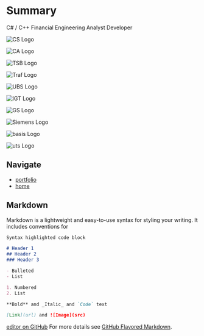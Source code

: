 # Summary

C# / C++ Financial Engineering Analyst Developer 

![CS Logo](https://bleunguts.github.io/bleunguts/images/CSlogo.PNG)

![CA Logo](https://bleunguts.github.io/bleunguts/images/CreditAgricolelogo.png)

![TSB Logo](https://bleunguts.github.io/bleunguts/images/LloydsLogo.png)

![Traf Logo](https://bleunguts.github.io/bleunguts/images/trafiguralogo.png)

![UBS Logo](https://bleunguts.github.io/bleunguts/images/UBSlogo.png)

![IGT Logo](https://bleunguts.github.io/bleunguts/images/IGTLogo.png)

![GS Logo](https://bleunguts.github.io/bleunguts/images/GSlogo.png)

![Siemens Logo](https://bleunguts.github.io/bleunguts/images/siemens-logo-4.png)

![basis Logo](https://bleunguts.github.io/bleunguts/images/BasisDesignLogo.png)

![uts Logo](https://bleunguts.github.io/bleunguts/images/UTSlogo.png)

## Navigate
- [portfolio](https://bleunguts.github.io/bleunguts/portfolio)
- [home](https://bleunguts.github.io/bleunguts)

## Markdown

Markdown is a lightweight and easy-to-use syntax for styling your writing. It includes conventions for

```markdown
Syntax highlighted code block

# Header 1
## Header 2
### Header 3

- Bulleted
- List

1. Numbered
2. List

**Bold** and _Italic_ and `Code` text

[Link](url) and ![Image](src)
```

[editor on GitHub](https://github.com/bleunguts/bleunguts/edit/gh-pages/index.md)
For more details see [GitHub Flavored Markdown](https://guides.github.com/features/mastering-markdown/).

